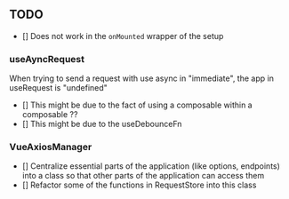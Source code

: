 ## TODO

- [] Does not work in the `onMounted` wrapper of the setup


### useAyncRequest

When trying to send a request with use async in "immediate", the app in useRequest is "undefined"

- [] This might be due to the fact of using a composable within a composable ??
- [] This might be due to the useDebounceFn


### VueAxiosManager

- [] Centralize essential parts of the application (like options, endpoints) into a class so that other parts of the application can access them
- [] Refactor some of the functions in RequestStore into this class
